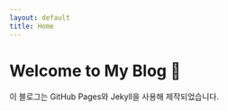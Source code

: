 ```yaml
---
layout: default
title: Home
---
```


# Welcome to My Blog 👋

이 블로그는 GitHub Pages와 Jekyll을 사용해 제작되었습니다.
